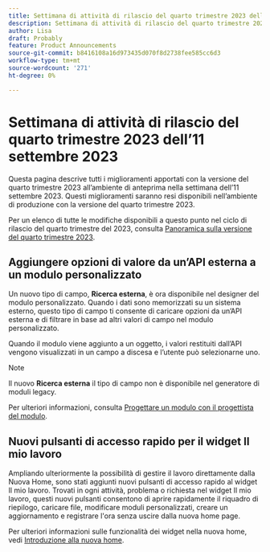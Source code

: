 ```yaml
---
title: Settimana di attività di rilascio del quarto trimestre 2023 dell’11 settembre 2023
description: Settimana di attività di rilascio del quarto trimestre 2023 dell’11 settembre 2023
author: Lisa
draft: Probably
feature: Product Announcements
source-git-commit: b8416108a16d973435d070f8d2738fee585cc6d3
workflow-type: tm+mt
source-wordcount: '271'
ht-degree: 0%

---
```


# Settimana di attività di rilascio del quarto trimestre 2023 dell’11 settembre 2023

Questa pagina descrive tutti i miglioramenti apportati con la versione del quarto trimestre 2023 all’ambiente di anteprima nella settimana dell’11 settembre 2023. Questi miglioramenti saranno resi disponibili nell’ambiente di produzione con la versione del quarto trimestre 2023.

Per un elenco di tutte le modifiche disponibili a questo punto nel ciclo di rilascio del quarto trimestre del 2023, consulta [Panoramica sulla versione del quarto trimestre 2023](/help/quicksilver/product-announcements/product-releases/23-q4-release-activity/23-q4-release-overview.md).

## Aggiungere opzioni di valore da un’API esterna a un modulo personalizzato

Un nuovo tipo di campo, **Ricerca esterna**, è ora disponibile nel designer del modulo personalizzato. Quando i dati sono memorizzati su un sistema esterno, questo tipo di campo ti consente di caricare opzioni da un’API esterna e di filtrare in base ad altri valori di campo nel modulo personalizzato.

Quando il modulo viene aggiunto a un oggetto, i valori restituiti dall’API vengono visualizzati in un campo a discesa e l’utente può selezionarne uno.

>[!NOTE]
>
>Il nuovo **Ricerca esterna** il tipo di campo non è disponibile nel generatore di moduli legacy.

Per ulteriori informazioni, consulta [Progettare un modulo con il progettista del modulo](/help/quicksilver/administration-and-setup/customize-workfront/create-manage-custom-forms/form-designer/design-a-form/design-a-form.md).

## Nuovi pulsanti di accesso rapido per il widget Il mio lavoro

Ampliando ulteriormente la possibilità di gestire il lavoro direttamente dalla Nuova Home, sono stati aggiunti nuovi pulsanti di accesso rapido al widget Il mio lavoro. Trovati in ogni attività, problema o richiesta nel widget Il mio lavoro, questi nuovi pulsanti consentono di aprire rapidamente il riquadro di riepilogo, caricare file, modificare moduli personalizzati, creare un aggiornamento e registrare l&#39;ora senza uscire dalla nuova home page.

Per ulteriori informazioni sulle funzionalità dei widget nella nuova home, vedi [Introduzione alla nuova home](/help/quicksilver/workfront-basics/using-home/new-home/get-started-with-new-home.md).
